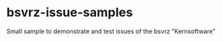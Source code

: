 bsvrz-issue-samples
===================

Small sample to demonstrate and test issues of the bsvrz "Kernsoftware"
